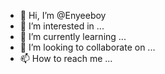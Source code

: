- 👋 Hi, I’m @Enyeeboy
- 👀 I’m interested in ...
- 🌱 I’m currently learning ...
- 💞️ I’m looking to collaborate on ...
- 📫 How to reach me ...

<!---
Enyeeboy/Enyeeboy is a ✨ special ✨ repository because its `README.md` (this file) appears on your GitHub profile.
You can click the Preview link to take a look at your changes.
--->

